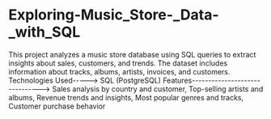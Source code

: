 # Exploring-Music_Store-_Data-_with_SQL
This project analyzes a music store database using SQL queries to extract insights about sales, customers, and trends. The dataset includes information about tracks, albums, artists, invoices, and customers.
Technologies Used----->
SQL (PostgreSQL)
Features------------------------------->
Sales analysis by country and customer,
Top-selling artists and albums,
Revenue trends and insights,
Most popular genres and tracks,
Customer purchase behavior
